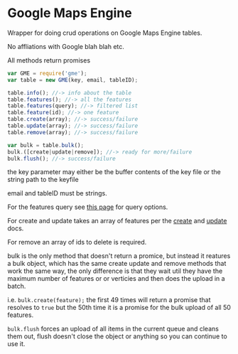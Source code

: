Google Maps Engine
======

Wrapper for doing crud operations on Google Maps Engine tables.

No affliations with Google blah blah etc.

All methods return promises

```javascript
var GME = require('gme');
var table = new GME(key, email, tableID);

table.info(); //-> info about the table
table.features(); //-> all the features
table.features(query); //-> filtered list
table.feature(id); //-> one feature
table.create(array); //-> success/failure
table.update(array); //-> success/failure
table.remove(array); //-> success/failure

var bulk = table.bulk();
bulk.([create|update|remove]); //-> ready for more/failure
bulk.flush(); //-> success/failure
```

the key parameter may either be the buffer contents of the key file or the string path to the keyfile

email and tableID must be strings. 

For the features query see [this page](https://developers.google.com/maps-engine/documentation/read#queries) for query options.

For create and update takes an array of features per the [create](https://developers.google.com/maps-engine/documentation/feature-create) and [update](https://developers.google.com/maps-engine/documentation/feature-update) docs.

For remove an array of ids to delete is required.

bulk is the only method that doesn't return a promice, but instead it reatures a bulk object, which has the same create update and remove methods that work the same way, the only difference is that they wait util they have the maximum number of features or or verticies and then does the upload in a batch.

i.e. `bulk.create(feature);` the first 49 times will return a promise that resolves to `true` but the 50th time it is a promise for the bulk upload of all 50 features.

`bulk.flush` forces an upload of all items in the current queue and cleans them out, flush doesn't close the object or anything so you can continue to use it.